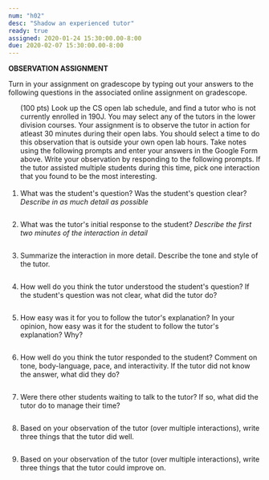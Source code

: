 ```yaml
---
num: "h02"
desc: "Shadow an experienced tutor"
ready: true 
assigned: 2020-01-24 15:30:00.00-8:00
due: 2020-02-07 15:30:00.00-8:00
---
```


<b>OBSERVATION ASSIGNMENT</b>

Turn in your assignment on gradescope by typing out your answers to the following questions in the associated online assignment on gradescope.

<ol> (100 pts) Look up the CS open lab schedule, and find a tutor who is not currently enrolled in 190J. You may select any of the tutors in the lower division courses. Your assignment is to observe the tutor in action for atleast 30 minutes during their open labs. You should select a time to do this observation that is outside your own open lab hours. Take notes using the following prompts and enter your answers in the Google Form above. Write your observation by responding to the following prompts. If the tutor assisted multiple students during this time, pick one interaction that you found to be the most interesting.
<br>
<br>

<li style="padding-bottom:2em;"> What was the student's question? Was the student's question clear? <i>Describe in as much detail as possible</i>


<li style="padding-bottom:2em;"> What was the tutor's initial response to the student? <i>Describe the first two minutes of the interaction in detail</i>
</li>

<li style="padding-bottom:2em;"> Summarize the interaction in more detail. Describe the tone and style of the tutor.
</li>

<li style="padding-bottom:2em;"> How well do you think the tutor understood the student's question? If the student's question was not clear, what did the tutor do?
</li>

<li style="padding-bottom:2em;">How easy was it for you to follow the tutor's explanation? In your opinion, how easy was it for the student to follow the tutor's explanation? Why?

<li style="padding-bottom:2em;"> How well do you think the tutor responded to the student? Comment on tone, body-language, pace, and interactivity.  If the tutor did not know the answer, what did they do?
</li>


<li style="padding-bottom:2em;"> Were there other students waiting to talk to the tutor? If so, what did the tutor do to manage their time?   
</li>

<li style="padding-bottom:2em;"> Based on your observation of the tutor (over multiple interactions), write three things that the tutor did well. 
</li>

<li style="padding-bottom:2em;"> Based on your observation of the tutor (over multiple interactions), write three things that the tutor could improve on. 
</li>






